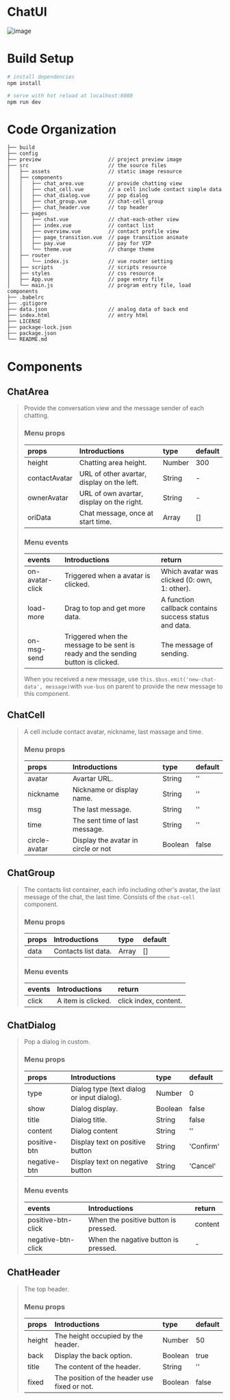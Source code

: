 # ChatUI

![image](https://github.com/stuffish/ChatUI/blob/master/preview/preview.gif)

# Build Setup

``` bash
# install dependencies
npm install

# serve with hot reload at localhost:8080
npm run dev

```

# Code Organization
```
├── build                      
├── config           
├── preview                      // project preview image
├── src                          // the source files
│   ├── assets                   // static image resource
│   ├── components        
│   │   ├── chat_area.vue        // provide chatting view
│   │   ├── chat_cell.vue        // a cell include contact simple data
│   │   ├── chat_dialog.vue      // pop dialog
│   │   ├── chat_group.vue       // chat-cell group
│   │   ├── chat_header.vue      // top header
│   ├── pages 
│   │   ├── chat.vue             // chat-each-other view
│   │   ├── index.vue            // contact list
│   │   ├── overview.vue         // contact profile view
│   │   ├── page_transition.vue  // page transition animate
│   │   ├── pay.vue              // pay for VIP
│   │   └── theme.vue            // change theme
│   ├── router
│   │   └── index.js             // vue router setting
│   ├── scripts                  // scripts resource
│   ├── styles                   // css resource
│   ├── App.vue                  // page entry file
│   └── main.js                  // program entry file, load components
├── .babelrc
├── .gitigore
├── data.json                    // analog data of back end
├── index.html                   // entry html
├── LICENSE
├── package-lock.json
├── package.json
└── README.md
```

# Components
## ChatArea

>Provide the conversation view and the message sender of each chatting.
>### Menu props
>| props  | Introductions | type | default |
>| :------------ | :------------ | :------------ | :------------ |
>| height | Chatting area height. | Number | 300 |
>| contactAvatar | URL of other avartar, display on the left. | String | - |
>| ownerAvatar | URL of own avartar, display on the right. | String | - |
>| oriData | Chat message, once at start time. | Array | [] |
>### Menu events
>| events | Introductions | return |
>| :------------ | :------------ | :------------ |
>| on-avatar-click | Triggered when a avatar is clicked. | Which avatar was clicked (0: own, 1: other). |
>| load-more | Drag to top and get more data. | A function callback contains success status and data. |
>| on-msg-send | Triggered when the message to be sent is ready and the sending button is clicked. | The message of sending. |
>
>When you received a new message, use `this.$bus.emit('new-chat-data', message)`with `vue-bus` on parent to provide the new message to this component.

## ChatCell

> A cell include contact avatar, nickname, last massage and time.
>### Menu props
>| props  | Introductions | type | default |
>| :------------ | :------------ | :------------ | :------------ |
>| avatar | Avartar URL. | String | '' |
>| nickname | Nickname or display name. | String | '' |
>| msg | The last message. | String | '' |
>| time | The sent time of last message. | String | '' |
>| circle-avatar | Display the avatar in circle or not | Boolean | false |

## ChatGroup
> The contacts list container, each info including other's avatar, the last message of the chat, the last time. Consists of the `chat-cell` component.
>### Menu props
>| props  | Introductions | type | default |
>| :------------ | :------------ | :------------ | :------------ |
>| data | Contacts list data. | Array| [] | 
>### Menu events
>| events | Introductions | return |
>| :------------ | :------------ | :------------ |
>| click | A item is clicked. | click index, content. |

## ChatDialog
> Pop a dialog in custom.
>### Menu props
>| props  | Introductions | type | default |
>| :------------ | :------------ | :------------ | :------------ |
>| type | Dialog type (text dialog or input dialog). | Number | 0 |
>| show | Dialog display. | Boolean | false |
>| title | Dialog title. | String | false |
>| content | Dialog content | String | '' |
>| positive-btn | Display text on positive button | String | 'Confirm'|
>| negative-btn | Display text on negative button | String | 'Cancel'|
>### Menu events
>| events | Introductions | return |
>| :------------ | :------------ | :------------ |
>| positive-btn-click | When the positive button is pressed. | content |
>| negative-btn-click | When the nagative button is pressed. | - |

## ChatHeader
>The top header.
>### Menu props
>| props  | Introductions | type | default |
>| :------------ | :------------ | :------------ | :------------ |
>| height | The height occupied by the header. | Number | 50 |
>| back | Display the back option. | Boolean | true |
>| title | The content of the header. | String | '' |
>| fixed | The position of the header use fixed or not. | Boolean | false |
